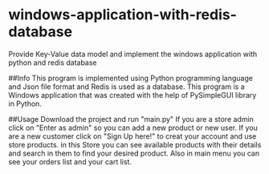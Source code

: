# windows-application-with-redis-database
Provide Key-Value data model and implement the windows application with python and redis database

##Info
This program is implemented using Python programming language and Json file format and Redis is used as a database.
This program is a Windows application that was created with the help of PySimpleGUI library in Python.


##Usage
Download the project and run "main.py"
If you are a store admin click on "Enter as admin" so you can add a new product or new user.
If you are a new customer click on "Sign Up here!" to creat your account and use store products.
in this Store you can see available products with their details and search in them to find your desired product.
Also in main menu you can see your orders list and your cart list.
